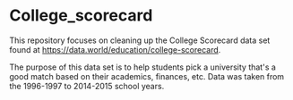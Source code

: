 # College_scorecard
This repository focuses on cleaning up the College Scorecard data set found at https://data.world/education/college-scorecard.

The purpose of this data set is to help students pick a university that's a good match based on their academics, finances, etc. Data was taken from the 1996-1997 to 2014-2015 school years.
